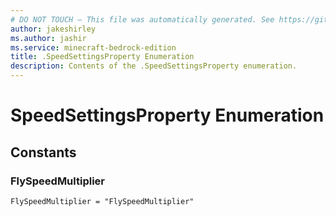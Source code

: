 ```yaml
---
# DO NOT TOUCH — This file was automatically generated. See https://github.com/mojang/minecraftapidocsgenerator to modify descriptions, examples, etc.
author: jakeshirley
ms.author: jashir
ms.service: minecraft-bedrock-edition
title: .SpeedSettingsProperty Enumeration
description: Contents of the .SpeedSettingsProperty enumeration.
---
```

# SpeedSettingsProperty Enumeration

## Constants
### **FlySpeedMultiplier**
`FlySpeedMultiplier = "FlySpeedMultiplier"`
